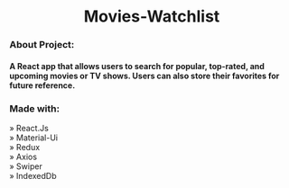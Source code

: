 <!-- <div align="center"><img style="width:16%" src="./public/images/red-logo.png"/></div> -->

<h1 align="center">Movies-Watchlist</h1>

### About Project:

#### A React app that allows users to search for popular, top-rated, and upcoming movies or TV shows. Users can also store their favorites for future reference.

### Made with:

» React.Js <br>
» Material-Ui <br>
» Redux <br>
» Axios <br>
» Swiper <br>
» IndexedDb <br>

<!-- Live Link: <a href="https://clothes-store-ng-not-real-site.vercel.app/">Clothes Store.ng</a> -->

<!-- <h1 align="center" >
<img src="./public/images/rent-home.png" alt="rent-Home">
</h1> -->
